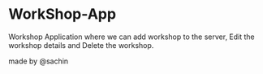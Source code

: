 # WorkShop-App

Workshop Application where we can add workshop to the server, Edit the workshop details and Delete the workshop.

made by @sachin
